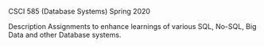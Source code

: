 CSCI 585 (Database Systems) Spring 2020

Description
Assignments to enhance learnings of various SQL, No-SQL, Big Data and other Database systems.

